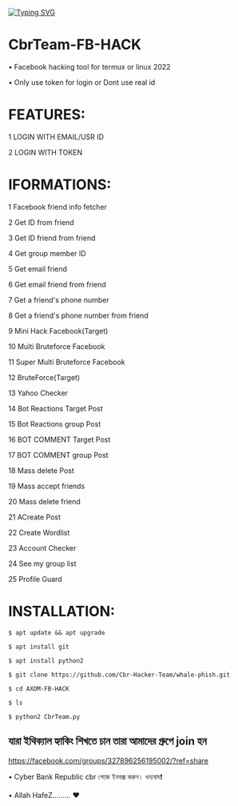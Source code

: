 
[![Typing SVG](https://readme-typing-svg.herokuapp.com?color=%235000F7&lines=Bangladeshi+Cbr+Hacker+Team+)](https://git.io/typing-svg)


# CbrTeam-FB-HACK
 • Facebook hacking tool for termux or linux 2022

 • Only use token for login or Dont use real id


FEATURES:
======================================
1 LOGIN WITH EMAIL/USR ID

 2 LOGIN WITH TOKEN

IFORMATIONS:
=======================================
 1 Facebook friend info fetcher

 2 Get ID from friend

 3 Get ID friend from friend

 4 Get group member ID

 5 Get email friend

 6 Get email friend from friend

 7 Get a friend's phone number

 8 Get a friend's phone number from friend

 9 Mini Hack Facebook(Target)

 10 Multi Bruteforce Facebook

 11 Super Multi Bruteforce Facebook

 12 BruteForce(Target)

 13 Yahoo Checker

 14 Bot Reactions Target Post

 15 Bot Reactions group Post

 16 BOT COMMENT Target Post

 17 BOT COMMENT group Post

 18 Mass delete Post

 19 Mass accept friends

 20 Mass delete friend

 21 ACreate Post

 22 Create Wordlist

 23 Account Checker

 24 See my group list

 25 Profile Guard



INSTALLATION:
============================================
```
$ apt update && apt upgrade

$ apt install git

$ apt install python2

$ git clone https://github.com/Cbr-Hacker-Team/whale-phish.git

$ cd AXOM-FB-HACK

$ ls

$ python2 CbrTeam.py 
```


## যারা ইথিক্যাল হ্যাকিং শিখতে চান তারা আমাদের গ্রুপে join হন

https://facebook.com/groups/327896256195002/?ref=share


• Cyber Bank Republic cbr পেজে ইনবক্স করুন। ধন্যবাদ❗


  • Allah HafeZ......... ❤️
